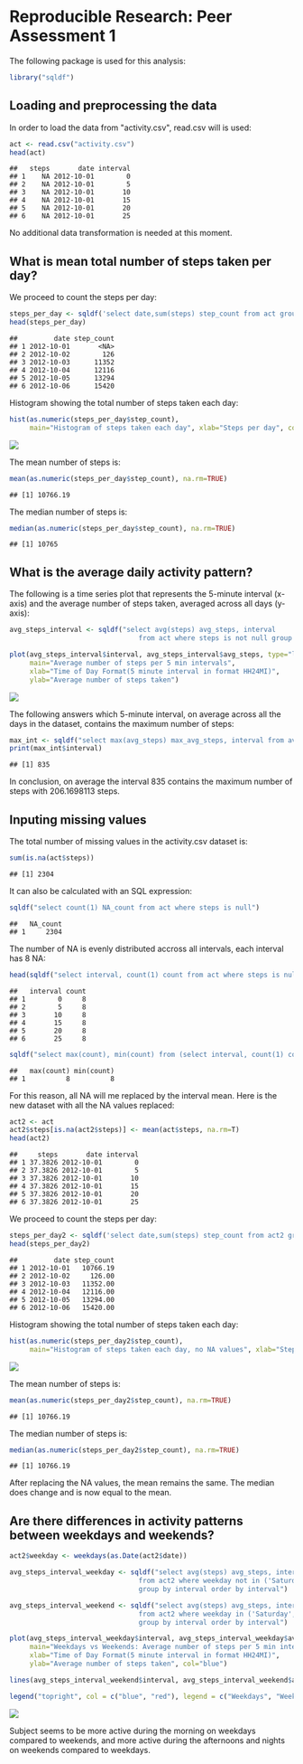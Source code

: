 # Reproducible Research: Peer Assessment 1

The following package is used for this analysis:


```r
library("sqldf")
```

## Loading and preprocessing the data

In order to load the data from "activity.csv", read.csv will is used:


```r
act <- read.csv("activity.csv")
head(act)
```

```
##   steps       date interval
## 1    NA 2012-10-01        0
## 2    NA 2012-10-01        5
## 3    NA 2012-10-01       10
## 4    NA 2012-10-01       15
## 5    NA 2012-10-01       20
## 6    NA 2012-10-01       25
```

No additional data transformation is needed at this moment.

## What is mean total number of steps taken per day?

We proceed to count the steps per day:


```r
steps_per_day <- sqldf('select date,sum(steps) step_count from act group by date order by date')
head(steps_per_day)
```

```
##         date step_count
## 1 2012-10-01       <NA>
## 2 2012-10-02        126
## 3 2012-10-03      11352
## 4 2012-10-04      12116
## 5 2012-10-05      13294
## 6 2012-10-06      15420
```

Histogram showing the total number of steps taken each day:


```r
hist(as.numeric(steps_per_day$step_count), 
     main="Histogram of steps taken each day", xlab="Steps per day", col="red", breaks=30)
```

![](PA1_template_files/figure-html/unnamed-chunk-4-1.png) 

The mean number of steps is:


```r
mean(as.numeric(steps_per_day$step_count), na.rm=TRUE)
```

```
## [1] 10766.19
```

The median number of steps is:


```r
median(as.numeric(steps_per_day$step_count), na.rm=TRUE)
```

```
## [1] 10765
```

## What is the average daily activity pattern?

The following is a time series plot that represents the 5-minute interval (x-axis) and the average number of steps taken, averaged across all days (y-axis):


```r
avg_steps_interval <- sqldf("select avg(steps) avg_steps, interval 
                                from act where steps is not null group by interval order by interval")

plot(avg_steps_interval$interval, avg_steps_interval$avg_steps, type="l", 
     main="Average number of steps per 5 min intervals", 
     xlab="Time of Day Format(5 minute interval in format HH24MI)", 
     ylab="Average number of steps taken")
```

![](PA1_template_files/figure-html/unnamed-chunk-7-1.png) 

The following answers which 5-minute interval, on average across all the days in the dataset, contains the maximum number of steps:


```r
max_int <- sqldf("select max(avg_steps) max_avg_steps, interval from avg_steps_interval")
print(max_int$interval)
```

```
## [1] 835
```

In conclusion, on average the interval 835 contains the maximum number of steps with 206.1698113 steps.

## Inputing missing values

The total number of missing values in the activity.csv dataset is:


```r
sum(is.na(act$steps))
```

```
## [1] 2304
```

It can also be calculated with an SQL expression:


```r
sqldf("select count(1) NA_count from act where steps is null")
```

```
##   NA_count
## 1     2304
```

The number of NA is evenly distributed accross all intervals, each interval has 8 NA:

```r
head(sqldf("select interval, count(1) count from act where steps is null group by interval order by 2 desc"))
```

```
##   interval count
## 1        0     8
## 2        5     8
## 3       10     8
## 4       15     8
## 5       20     8
## 6       25     8
```

```r
sqldf("select max(count), min(count) from (select interval, count(1) count from act where steps is null group by interval)")
```

```
##   max(count) min(count)
## 1          8          8
```

For this reason, all NA will me replaced by the interval mean. Here is the new dataset with all the NA values replaced:

```r
act2 <- act
act2$steps[is.na(act2$steps)] <- mean(act$steps, na.rm=T)
head(act2)
```

```
##     steps       date interval
## 1 37.3826 2012-10-01        0
## 2 37.3826 2012-10-01        5
## 3 37.3826 2012-10-01       10
## 4 37.3826 2012-10-01       15
## 5 37.3826 2012-10-01       20
## 6 37.3826 2012-10-01       25
```

We proceed to count the steps per day:


```r
steps_per_day2 <- sqldf('select date,sum(steps) step_count from act2 group by date order by date')
head(steps_per_day2)
```

```
##         date step_count
## 1 2012-10-01   10766.19
## 2 2012-10-02     126.00
## 3 2012-10-03   11352.00
## 4 2012-10-04   12116.00
## 5 2012-10-05   13294.00
## 6 2012-10-06   15420.00
```

Histogram showing the total number of steps taken each day:


```r
hist(as.numeric(steps_per_day2$step_count), 
     main="Histogram of steps taken each day, no NA values", xlab="Steps per day", col="blue", breaks=30)
```

![](PA1_template_files/figure-html/unnamed-chunk-14-1.png) 

The mean number of steps is:


```r
mean(as.numeric(steps_per_day2$step_count), na.rm=TRUE)
```

```
## [1] 10766.19
```

The median number of steps is:


```r
median(as.numeric(steps_per_day2$step_count), na.rm=TRUE)
```

```
## [1] 10766.19
```

After replacing the NA values, the mean remains the same. The median does change and is now equal to the mean.


## Are there differences in activity patterns between weekdays and weekends?


```r
act2$weekday <- weekdays(as.Date(act2$date))

avg_steps_interval_weekday <- sqldf("select avg(steps) avg_steps, interval 
                                from act2 where weekday not in ('Saturday','Sunday') 
                                group by interval order by interval")

avg_steps_interval_weekend <- sqldf("select avg(steps) avg_steps, interval 
                                from act2 where weekday in ('Saturday','Sunday') 
                                group by interval order by interval")

plot(avg_steps_interval_weekday$interval, avg_steps_interval_weekday$avg_steps, type="l", 
     main="Weekdays vs Weekends: Average number of steps per 5 min intervals", 
     xlab="Time of Day Format(5 minute interval in format HH24MI)", 
     ylab="Average number of steps taken", col="blue")

lines(avg_steps_interval_weekend$interval, avg_steps_interval_weekend$avg_steps, type="l", col="red")

legend("topright", col = c("blue", "red"), legend = c("Weekdays", "Weekends"), lty=c(1,1), cex=1)
```

![](PA1_template_files/figure-html/unnamed-chunk-17-1.png) 

Subject seems to be more active during the morning on weekdays compared to weekends, and more active during the afternoons and nights on weekends compared to weekdays.
